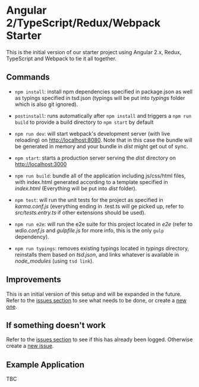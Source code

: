 # Angular 2/TypeScript/Redux/Webpack Starter

This is the initial version of our starter project using Angular 2.x, Redux, TypeScript and Webpack to tie it all together.

## Commands

* `npm install`: install npm dependencies specified in package.json as well as typings specified in tsd.json (typings will be put into *typings* folder which is also git ignored).
* `postinstall`: runs automatically after `npm install` and triggers a `npm run build` to provide a build directory to `npm start` by default

* `npm run dev`: will start webpack's development server (with live reloading) on [http://localhost:8080](http://localhost:8080). Note that in this case the bundle will be generated in memory and your bundle in *dist* might get out of sync.
* `npm start`: starts a production server serving the *dist* directory on [http://localhost:3000](http://localhost:3000)

* `npm run build`: bundle all of the application including js/css/html files, with index.html generated according to a template specified in *index.html* (Everything will be put into *dist* folder).
* `npm test`: will run the unit tests for the project as specified in *karma.conf.js* (everything ending in .test.ts will ge picked up, refer to *src/tests.entry.ts* if other extensions should be used).
* `npm run e2e`: will run the e2e suite for this project located in *e2e* (refer to *wdio.conf.js* and *gulpfile.js* for more info, this is the only `gulp` dependency).
* `npm run typings`: removes existing typings located in *typings* directory, reinstalls them based on *tsd.json*, and links whatever is available in *node_modules* (using `tsd link`).

## Improvements

This is an initial version of this setup and will be expanded in the future. Refer to the [issues section](https://github.com/rangle/ng2-redux-starter/issues) to see what needs to be done, or create a [new one](https://github.com/rangle/ng2-redux-starter/issues/new).

## If something doesn't work

Refer to the [issues section](https://github.com/rangle/ng2-redux-starter/issues) to see if this has already been logged. Otherwise create a [new issue](https://github.com/rangle/ng2-redux-starter/issues/new).

## Example Application

TBC
